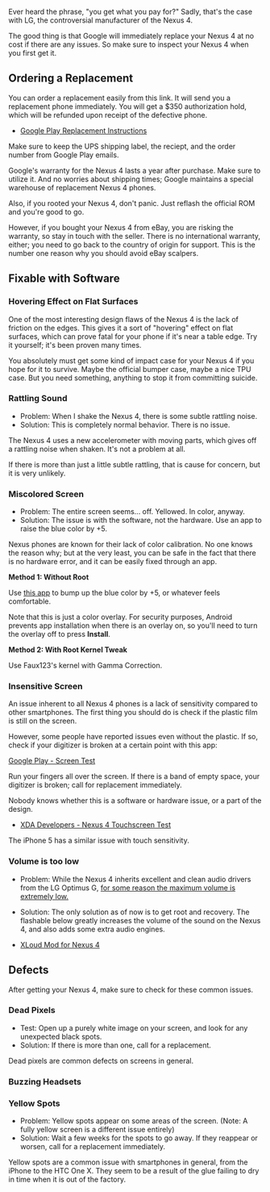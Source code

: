 Ever heard the phrase, "you get what you pay for?" Sadly, that's the case with LG, the controversial manufacturer of the Nexus 4.

The good thing is that Google will immediately replace your Nexus 4 at no cost if there are any issues. So make sure to inspect your Nexus 4 when you first get it.

## Ordering a Replacement

You can order a replacement easily from this link. It will send you a replacement phone immediately. You will get a $350 authorization hold, which will be refunded upon receipt of the defective phone.

* [Google Play Replacement Instructions](http://support.google.com/googleplay/bin/answer.py?hl=en&answer=2411741)

Make sure to keep the UPS shipping label, the reciept, and the order number from Google Play emails.


Google's warranty for the Nexus 4 lasts a year after purchase. Make sure to utilize it. And no worries about shipping times; Google maintains a special warehouse of replacement Nexus 4 phones.

Also, if you rooted your Nexus 4, don't panic. Just reflash the official ROM and you're good to go.

However, if you bought your Nexus 4 from eBay, you are risking the warranty, so stay in touch with the seller. There is no international warranty, either; you need to go back to the country of origin for support. This is the number one reason why you should avoid eBay scalpers.

## Fixable with Software

### Hovering Effect on Flat Surfaces

One of the most interesting design flaws of the Nexus 4 is the lack of friction on the edges. This gives it a sort of "hovering" effect on flat surfaces, which can prove fatal for your phone if it's near a table edge. Try it yourself; it's been proven many times.

You absolutely must get some kind of impact case for your Nexus 4 if you hope for it to survive. Maybe the official bumper case, maybe a nice TPU case. But you need something, anything to stop it from committing suicide.

### Rattling Sound

* Problem: When I shake the Nexus 4, there is some subtle rattling noise.
* Solution: This is completely normal behavior. There is no issue.

The Nexus 4 uses a new accelerometer with moving parts, which gives off a rattling noise when shaken. It's not a problem at all.

If there is more than just a little subtle rattling, that is cause for concern, but it is very unlikely.

### Miscolored Screen

* Problem: The entire screen seems... off. Yellowed. In color, anyway.
* Solution: The issue is with the software, not the hardware. Use an app to raise the blue color by +5.

Nexus phones are known for their lack of color calibration. No one knows the reason why; but at the very least, you can be safe in the fact that there is no hardware error, and it can be easily fixed through an app.

**Method 1: Without Root**

Use [this app](https://play.google.com/store/apps/details?id=com.netmanslab.sa&hl=en) to bump up the blue color by +5, or whatever feels comfortable.

Note that this is just a color overlay. For security purposes, Android prevents app installation when there is an overlay on, so you'll need to turn the overlay off to press **Install**.


**Method 2: With Root Kernel Tweak**

Use Faux123's kernel with Gamma Correction.


### Insensitive Screen

An issue inherent to all Nexus 4 phones is a lack of sensitivity compared to other smartphones. The first thing you should do is check if the plastic film is still on the screen.

However, some people have reported issues even without the plastic. If so, check if your digitizer is broken at a certain point with this app:

[Google Play - Screen Test](https://play.google.com/store/apps/details?id=com.cp.stest)

Run your fingers all over the screen. If there is a band of empty space, your digitizer is broken; call for replacement immediately.

Nobody knows whether this is a software or hardware issue, or a part of the design.

* [XDA Developers - Nexus 4 Touchscreen Test](http://forum.xda-developers.com/showthread.php?t=1995775)

The iPhone 5 has a similar issue with touch sensitivity.

### Volume is too low

* Problem: While the Nexus 4 inherits excellent and clean audio drivers from the LG Optimus G, [for some reason the maximum volume is extremely low.](http://www.gsmarena.com/google_nexus_4-review-860p8.php)
* Solution: The only solution as of now is to get root and recovery. The flashable below greatly increases the volume of the sound on the Nexus 4, and also adds some extra audio engines.

* [XLoud Mod for Nexus 4](http://forum.xda-developers.com/showthread.php?t=2025486)

## Defects

After getting your Nexus 4, make sure to check for these common issues.

### Dead Pixels

* Test: Open up a purely white image on your screen, and look for any unexpected black spots.
* Solution: If there is more than one, call for a replacement.

Dead pixels are common defects on screens in general.

### Buzzing Headsets

### Yellow Spots

* Problem: Yellow spots appear on some areas of the screen. (Note: A fully yellow screen is a different issue entirely)
* Solution: Wait a few weeks for the spots to go away. If they reappear or worsen, call for a replacement immediately.

Yellow spots are a common issue with smartphones in general, from the iPhone to the HTC One X. They seem to be a result of the glue failing to dry in time when it is out of the factory.


